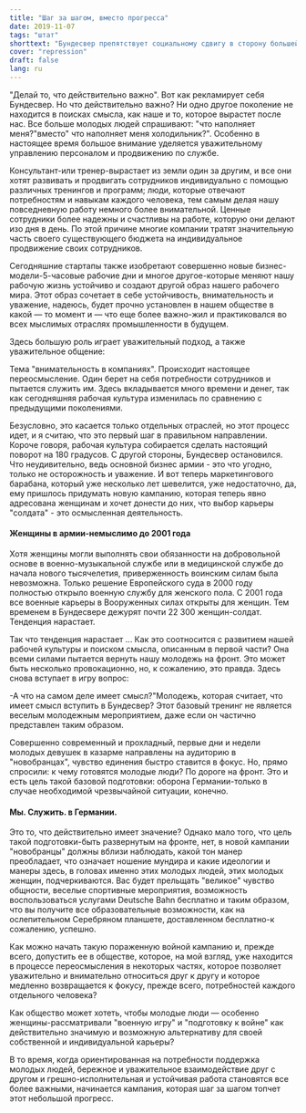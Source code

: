 ```yaml
---
title: "Шаг за шагом, вместо прогресса"
date: 2019-11-07
tags: "штат"
shorttext: "Бундесвер препятствует социальному сдвигу в сторону большей осознанности и уважения."
cover: "repression"
draft: false
lang: ru
---
```


"Делай то, что действительно важно". Вот как рекламирует себя Бундесвер. Но что действительно важно? Ни одно другое поколение не находится в поисках смысла, как наше и то, которое вырастет после нас. Все больше молодых людей спрашивают: "что наполняет меня?"вместо" что наполняет меня холодильник?". Особенно в настоящее время большое внимание уделяется уважительному управлению персоналом и продвижению по службе.

Консультант-или тренер-вырастает из земли один за другим, и все они хотят развивать и продвигать сотрудников индивидуально с помощью различных тренингов и программ; люди, которые отвечают потребностям и навыкам каждого человека, тем самым делая нашу повседневную работу немного более внимательной. Ценные сотрудники более надежны и счастливы на работе, которую они делают изо дня в день. По этой причине многие компании тратят значительную часть своего существующего бюджета на индивидуальное продвижение своих сотрудников.

Сегодняшние стартапы также изобретают совершенно новые бизнес-модели-5-часовые рабочие дни и многое другое-которые меняют нашу рабочую жизнь устойчиво и создают другой образ нашего рабочего мира. Этот образ сочетает в себе устойчивость, внимательность и уважение, надеюсь, будет прочно установлен в нашем обществе в какой — то момент и — что еще более важно-жил и практиковался во всех мыслимых отраслях промышленности в будущем.

Здесь большую роль играет уважительный подход, а также уважительное общение:

Тема "внимательность в компаниях". Происходит настоящее переосмысление. Один берет на себя потребности сотрудников и пытается служить им. Здесь вкладывается много времени и денег, так как сегодняшняя рабочая культура изменилась по сравнению с предыдущими поколениями.

Безусловно, это касается только отдельных отраслей, но этот процесс идет, и я считаю, что это первый шаг в правильном направлении. Короче говоря, рабочая культура собирается сделать настоящий поворот на 180 градусов. С другой стороны, Бундесвер остановился. Что неудивительно, ведь основной бизнес армии - это что угодно, только не осторожность и уважение. И вот теперь маркетингового барабана, который уже несколько лет шевелится, уже недостаточно, да, ему пришлось придумать новую кампанию, которая теперь явно адресована женщинам и хочет донести до них, что выбор карьеры "солдата" - это осмысленная деятельность.

#### Женщины в армии-немыслимо до 2001 года

Хотя женщины могли выполнять свои обязанности на добровольной основе в военно-музыкальной службе или в медицинской службе до начала нового тысячелетия, приверженность воинским силам была невозможна. Только решение Европейского суда в 2000 году полностью открыло военную службу для женского пола. С 2001 года все военные карьеры в Вооруженных силах открыты для женщин. Тем временем в Бундесвере дежурят почти 22 300 женщин-солдат. Тенденция нарастает.

Так что тенденция нарастает ... Как это соотносится с развитием нашей рабочей культуры и поиском смысла, описанным в первой части? Она всеми силами пытается вернуть нашу молодежь на фронт. Это может быть несколько провокационно, но, к сожалению, это правда. Здесь снова вступает в игру вопрос:

-А что на самом деле имеет смысл?"Молодежь, которая считает, что имеет смысл вступить в Бундесвер? Этот базовый тренинг не является веселым молодежным мероприятием, даже если он частично представлен таким образом.

Совершенно современный и прохладный, первые дни и недели молодых девушек в казарме направлены на аудиторию в "новобранцах", чувство единения быстро ставится в фокус. Но, прямо спросили: к чему готовятся молодые люди? По дороге на фронт. Это и есть цель такой базовой подготовки: оборона Германии-только в случае необходимой чрезвычайной ситуации, конечно.

#### Мы. Служить. в Германии.

Это то, что действительно имеет значение? Однако мало того, что цель такой подготовки-быть развернутым на фронте, нет, в новой кампании "новобранцы" должны вблизи наблюдать, какой тон манер преобладает, что означает ношение мундира и какие идеологии и манеры здесь, в головах именно этих молодых людей, этих молодых женщин, подчеркиваются. Вас будет прельщать "великое" чувство общности, веселые спортивные мероприятия, возможность воспользоваться услугами Deutsche Bahn бесплатно и таким образом, что вы получите все образовательные возможности, как на ослепительном Серебряном планшете, доставленном бесплатно-к сожалению, успешно.

Как можно начать такую пораженную войной кампанию и, прежде всего, допустить ее в обществе, которое, на мой взгляд, уже находится в процессе переосмысления в некоторых частях, которое позволяет уважительно и внимательно относиться друг к другу и которое медленно возвращается к фокусу, прежде всего, потребностей каждого отдельного человека?

Как общество может хотеть, чтобы молодые люди — особенно женщины-рассматривали "военную игру" и "подготовку к войне" как действительно значимую и возможную альтернативу для своей собственной и индивидуальной карьеры?

В то время, когда ориентированная на потребности поддержка молодых людей, бережное и уважительное взаимодействие друг с другом и грешно-исполнительная и устойчивая работа становятся все более важными, начинается кампания, которая шаг за шагом топчет этот небольшой прогресс.
